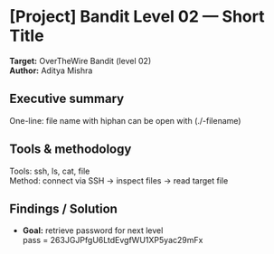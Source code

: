 # [Project] Bandit Level 02 — Short Title
**Target:** OverTheWire Bandit (level 02)  
**Author:** Aditya Mishra

## Executive summary
One-line: file name with hiphan can be open with (./-filename)

## Tools & methodology
Tools: ssh, ls, cat, file  
Method: connect via SSH → inspect files → read target file

## Findings / Solution
- **Goal:** retrieve password for next level  
 pass = 263JGJPfgU6LtdEvgfWU1XP5yac29mFx